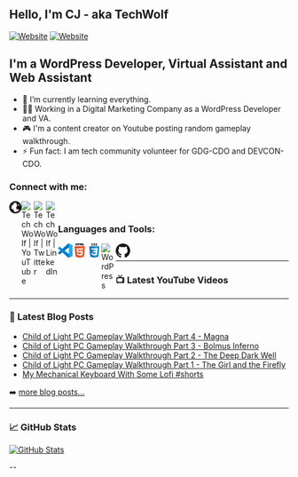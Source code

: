 ## Hello, I'm CJ - aka TechWolf

[![Website](https://img.shields.io/website?label=thetechwolfcave.wordpress.com&message=follow&style=for-the-badge&url=https%3A%2F%2Fthetechwolfcave.wordpress.com/)](https://thetechwolfcave.wordpress.com/)
[![Website](https://img.shields.io/website?label=thetechwolfcave.com&message=follow&style=for-the-badge&url=https%3A%2F%2Fcjts15.github.io/public/index.html)](https://cjts15.github.io/public/index.html)

## I'm a WordPress Developer, Virtual Assistant and Web Assistant

- 🌱 I’m currently learning everything.
- 👨‍💻 Working in a Digital Marketing Company as a WordPress Developer and VA.
- 🎮 I'm a content creator on Youtube posting random gameplay walkthrough.
- ⚡ Fun fact: I am tech community volunteer for GDG-CDO and DEVCON-CDO.

### Connect with me:

[<img align="left" alt="TechWolf" width="22px" src="https://raw.githubusercontent.com/iconic/open-iconic/master/svg/globe.svg" />][website]
[<img align="left" alt="TechWolf | YouTube" width="22px" src="https://cdn.jsdelivr.net/npm/simple-icons@v3/icons/youtube.svg" />][youtube]
[<img align="left" alt="TechWolf | Twitter" width="22px" src="https://cdn.jsdelivr.net/npm/simple-icons@v3/icons/twitter.svg" />][twitter]
[<img align="left" alt="TechWolf | LinkedIn" width="22px" src="https://cdn.jsdelivr.net/npm/simple-icons@v3/icons/linkedin.svg" />][linkedin]

<br />

### Languages and Tools:

<img align="left" alt="Visual Studio Code" width="26px" src="https://raw.githubusercontent.com/github/explore/80688e429a7d4ef2fca1e82350fe8e3517d3494d/topics/visual-studio-code/visual-studio-code.png" />
<img align="left" alt="HTML5" width="26px" src="https://raw.githubusercontent.com/github/explore/80688e429a7d4ef2fca1e82350fe8e3517d3494d/topics/html/html.png" />
<img align="left" alt="CSS3" width="26px" src="https://raw.githubusercontent.com/github/explore/80688e429a7d4ef2fca1e82350fe8e3517d3494d/topics/css/css.png" />
<img align="left" alt="WordPress" width="26px" src="https://s.w.org/style/images/about/WordPress-logotype-wmark.png"/>
<img align="left" alt="GitHub" width="26px" src="https://raw.githubusercontent.com/github/explore/78df643247d429f6cc873026c0622819ad797942/topics/github/github.png" />

<br />

---

### 📺 Latest YouTube Videos

<!-- YOUTUBE:START -->
<!-- YOUTUBE:END -->


---

### 📕 Latest Blog Posts

<!-- BLOG-POST-LIST:START -->
- [Child of Light PC Gameplay Walkthrough Part 4 - Magna](https://www.youtube.com/watch?v=Q_4RQtRjxZY)
- [Child of Light PC Gameplay Walkthrough Part 3 - Bolmus Inferno](https://www.youtube.com/watch?v=OcrJEoFlHLM)
- [Child of Light PC Gameplay Walkthrough Part 2 - The Deep Dark Well](https://www.youtube.com/watch?v=Wus97pIv9A0)
- [Child of Light PC Gameplay Walkthrough Part 1 - The Girl and the Firefly](https://www.youtube.com/watch?v=MMlwgX5ufmM)
- [My Mechanical Keyboard With Some Lofi #shorts](https://www.youtube.com/watch?v=_A2gE2qi_i0)
<!-- BLOG-POST-LIST:END -->

➡️ [more blog posts...](https://thetechwolfcave.wordpress.com/)

---

### 📈 GitHub Stats

[![GitHub Stats](https://github-readme-stats.vercel.app/api?username=CJTS15)](https://github.com/CJTS15)

--

[website]: https://cjts15.github.io/public/index.html
[blog]: https://thetechwolfcave.wordpress.com/
[twitter]: https://twitter.com/cj_wolfy15
[youtube]: https://www.youtube.com/channel/UCO0VebhOX9eKVVYa1_PXnFg
[linkedin]: https://www.linkedin.com/in/cjsabijon/